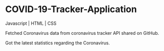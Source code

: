 # COVID-19-Tracker-Application

Javascript | HTML | CSS

Fetched Coronavirus data from coronavirus tracker API shared on GitHub. 

Got the latest statistics regarding the Coronavirus.
